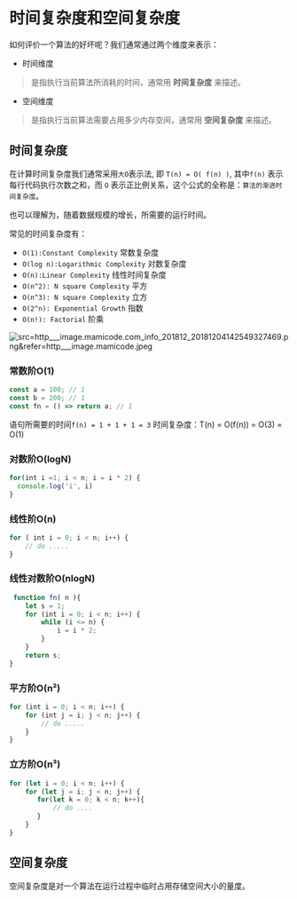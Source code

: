 # 时间复杂度和空间复杂度

如何评价一个算法的好坏呢？我们通常通过两个维度来表示：

* 时间维度

> 是指执行当前算法所消耗的时间，通常用 **时间复杂度** 来描述。

* 空间维度

> 是指执行当前算法需要占用多少内存空间，通常用 **空间复杂度** 来描述。

## 时间复杂度

在计算时间复杂度我们通常采用`大O`表示法, 即 `T(n) = O( f(n) )`, 其中`f(n)` 表示每行代码执行次数之和，而 `O` 表示正比例关系，这个公式的全称是：`算法的渐进时间复杂度`。

也可以理解为，随着数据规模的增长，所需要的运行时间。

常见的时间复杂度有：

* `O(1):Constant Complexity` 常数复杂度
* `O(log n):Logarithmic Complexity` 对数复杂度
* `O(n):Linear Complexity` 线性时间复杂度
* `O(n^2): N square Complexity` 平⽅
* `O(n^3): N square Complexity` ⽴⽅
* `O(2^n): Exponential Growth` 指数
* `O(n!): Factorial` 阶乘

![src=http___image.mamicode.com_info_201812_20181204142549327469.png&refer=http___image.mamicode.jpeg](https://p1-juejin.byteimg.com/tos-cn-i-k3u1fbpfcp/410ed3ab0bd04cc0b4f5044755f41482~tplv-k3u1fbpfcp-watermark.image)

### 常数阶O(1)

```js
const a = 100; // 1
const b = 200; // 1
const fn = () => return a; // 1
```

语句所需要的时间`f(n) = 1 + 1 + 1 = 3`
时间复杂度：T(n) = O(f(n)) = O(3) = O(1)

### 对数阶O(logN)

```js
for(int i =1; i < n; i = i * 2) {
  console.log('i', i)
}
```

### 线性阶O(n)

```js
for ( int i = 0; i < n; i++) {
    // do .....
}
```

### 线性对数阶O(nlogN)

```js
 function fn( n ){
    let s = 1;
    for (int i = 0; i < n; i++) {
        while (i <= n) {
            i = i * 2;
        }
    }
    return s;
}
```

### 平方阶O(n²)

```js
for (int i = 0; i < n; i++) {
    for (int j = i; j < n; j++) {
        // do .....
    }
}
```

### 立方阶O(n³)

```js
for (let i = 0; i < n; i++) {
    for (let j = i; j < n; j++) {
       for(let k = 0; k < n; k++){
           // do ....
       }
    }
}
```

## 空间复杂度

空间复杂度是对一个算法在运行过程中临时占用存储空间大小的量度。
